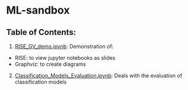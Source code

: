 # ML-sandbox

## Table of Contents:

1. [RISE_GV_demo.ipynb](RISE_GV_demo.ipynb): 
Demonstration of: 
- RISE: to view jupyter notebooks as slides
- Graphviz: to create diagrams

2. [Classification_Models_Evaluation.ipynb](Classification_Models_Evaluation.ipynb):
Deals with the evaluation of classification models